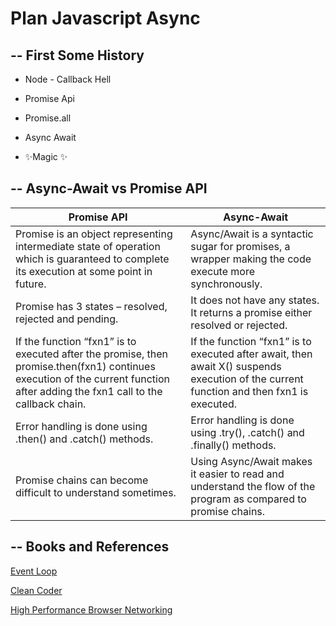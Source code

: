 # Plan Javascript Async
## -- First Some History 

- Node - Callback Hell
- Promise Api
- Promise.all
- Async Await

- ✨Magic ✨

## -- Async-Await vs Promise API  
  

| Promise API | Async-Await |
| ------ | ------ |
| Promise is an object representing intermediate state of operation which is guaranteed to complete its execution at some point in future. | Async/Await is a syntactic sugar for promises, a wrapper making the code execute more synchronously. |
| Promise has 3 states – resolved, rejected and pending. | It does not have any states. It returns a promise either resolved or rejected. |
| If the function “fxn1” is to executed after the promise, then promise.then(fxn1) continues execution of the current function after adding the fxn1 call to the callback chain. | If the function “fxn1” is to executed after await, then await X() suspends execution of the current function and then fxn1 is executed.       |
| Error handling is done using .then() and .catch() methods. | Error handling is done using .try(), .catch() and .finally() methods. |
| Promise chains can become difficult to understand sometimes. | 	Using Async/Await makes it easier to read and understand the flow of the program as compared to promise chains.  |

## -- Books and References
  
[Event Loop](https://www.youtube.com/watch?v=8aGhZQkoFbQ) 
   
[Clean Coder](https://www.bookdepository.com/Clean-Coder-Robert-C-Martin/9783826696954?ref=grid-view&qid=1670008731237&sr=1-1) 
  
[High Performance Browser Networking](https://www.bookdepository.com/High-Performance-Browser-Networking-Ilya-Grigorik/9781449344764?ref=grid-view&qid=1670008763969&sr=1-1)

  
